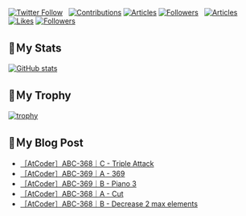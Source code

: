 [![Twitter Follow](https://img.shields.io/twitter/follow/hyperdb?label=twitter&logo=twitter&style=plastic)](https://twitter.com/hyperdb)
&nbsp;
[![Contributions](https://badgen.org/img/qiita/hyperdb/contributions?style=plastic)](https://qiita.com/hyperdb)
[![Articles](https://badgen.org/img/qiita/hyperdb/articles?style=plastic)](https://qiita.com/hyperdb)
[![Followers](https://badgen.org/img/qiita/hyperdb/followers?style=plastic)](https://qiita.com/hyperdb)
&nbsp;
[![Articles](https://badgen.org/img/zenn/hyperdb/articles)](https://zenn.dev/hyperdb)
[![Likes](https://badgen.org/img/zenn/hyperdb/likes?style=plastic)](https://zenn.dev/hyperdb)
[![Followers](https://badgen.org/img/zenn/hyperdb/followers?style=plastic)](https://zenn.dev/hyperdb)

## 🔖Ｍy Stats

[![GitHub stats](https://github-readme-stats-eight-theta.vercel.app/api?username=hyperdb&theme=radical&count_private=true&show_icons=true)](https://github.com/anuraghazra/github-readme-stats)

## 🔖Ｍy Trophy

[![trophy](https://github-profile-trophy.vercel.app/?username=hyperdb&theme=onedark)](https://github.com/ryo-ma/github-profile-trophy)

## 🔖Ｍy Blog Post

<!-- BLOG-POST-LIST:START -->
- [［AtCoder］ABC-368｜C - Triple Attack](https://zenn.dev/hyperdb/articles/01fe20624cc1e6)
- [［AtCoder］ABC-369｜A - 369](https://zenn.dev/hyperdb/articles/d240bfa2323841)
- [［AtCoder］ABC-369｜B - Piano 3](https://zenn.dev/hyperdb/articles/ab09d8f803eb69)
- [［AtCoder］ABC-368｜A - Cut](https://zenn.dev/hyperdb/articles/7c64c0d539de54)
- [［AtCoder］ABC-368｜B - Decrease 2 max elements](https://zenn.dev/hyperdb/articles/1be1c20d89dc98)
<!-- BLOG-POST-LIST:END -->
